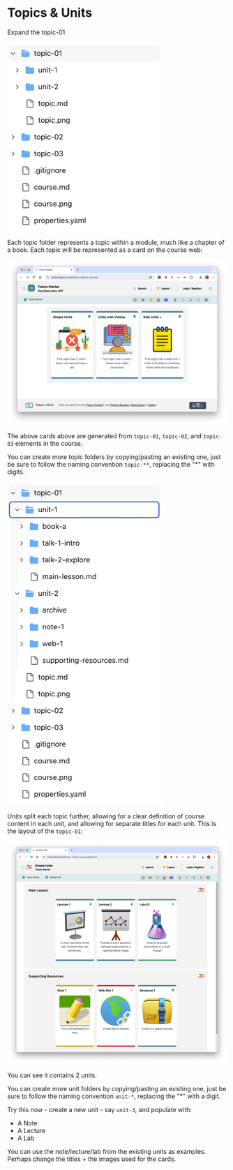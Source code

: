 # Topics & Units

Expand the topic-01

![Topic](img/x02.png)

Each topic folder represents a topic within a module, much like a chapter of a book. Each topic will be represented as a card on the course web:

![](img/x14.png)

The above cards above are generated from  `topic-01`, `topic-02`, and `topic-03` elements in the course.

You can create more topic folders by copying/pasting an existing one, just be sure to follow the naming convention `topic-**`, replacing the "\*" with digits.



![Unit](img/x03.png)

Units split each topic further, allowing for a clear definition of course content in each unit, and allowing for separate titles for each unit.  This is the layout of the `topic-01`:

![](img/x15.png)

You can see it contains 2 units.

You can create more unit folders by copying/pasting an existing one, just be sure to follow the naming convention `unit-*`, replacing the "\*" with a digit.

Try this now - create a new unit - say `unit-3`, and populate with:

- A Note
- A Lecture
- A Lab

You can use the note/lecture/lab from the existing units as examples. Perhaps change the titles + the images used for the cards.